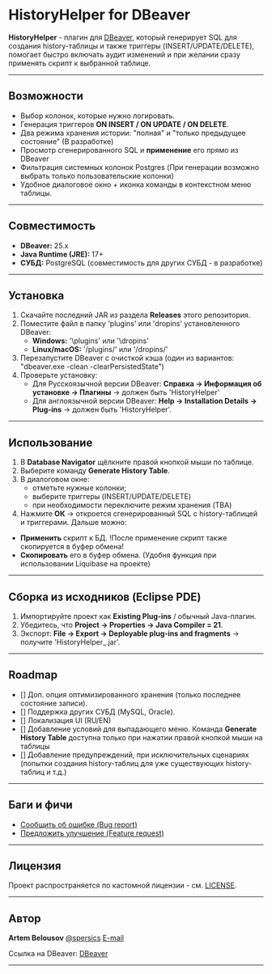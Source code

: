# HistoryHelper for DBeaver
**HistoryHelper** - плагин для [DBeaver](https://dbeaver.io/), который генерирует SQL для создания history-таблицы и также триггеры (INSERT/UPDATE/DELETE), помогает быстро включать аудит изменений и при желании сразу применять скрипт к выбранной таблице.

---

## Возможности
- Выбор колонок, которые нужно логировать.
- Генерация триггеров **ON INSERT / ON UPDATE / ON DELETE**.
- Два режима хранения истории: "полная" и "только предыдущее состояние" (В разработке)
- Просмотр сгенерированного SQL и **применение** его прямо из DBeaver
- Фильтрация системных колонок Postgres (При генерации возможно выбрать только пользовательские колонки)
- Удобное диалоговое окно + иконка команды в контекстном меню таблицы.

---

## Совместимость
- **DBeaver:** 25.x
- **Java Runtime (JRE):** 17+
- **СУБД:** PostgreSQL (совместимость для других СУБД - в разработке)

---

## Установка
1. Скачайте последний JAR из раздела **Releases** этого репозитория.
2. Поместите файл в папку 'plugins' или 'dropins' установленного DBeaver:
   - **Windows:** '<DBeaver>\plugins\' или '<DBeaver>\dropins\'
   - **Linux/macOS:** '<DBeaver>/plugins/' или '<DBeaver>/dropins/'
3. Перезапустите DBeaver с очисткой кэша (один из вариантов: "dbeaver.exe -clean -clearPersistedState")
4. Проверьте установку:
   - Для Русскоязычной версии DBeaver: **Справка -> Информация об установке -> Плагины** -> должен быть 'HistoryHelper'
   - Для англоязычной версии DBeaver: **Help -> Installation Details -> Plug-ins** -> должен быть 'HistoryHelper'.


---

## Использование
1. В **Database Navigator** щёлкните правой кнопкой мыши по таблице.
2. Выберите команду **Generate History Table**.
3. В диалоговом окне:
   - отметьте нужные колонки;
   - выберите триггеры (INSERT/UPDATE/DELETE)
   - при необходимости переключите режим хранения (TBA)
4. Нажмите **ОК** -> откроется сгенерированный SQL с history-таблицей и триггерами.
Дальше можно:
- **Применить** скрипт к БД. !После применение скрипт также скопируется в буфер обмена!
- **Скопировать** его в буфер обмена. (Удобня функция при использовании Liquibase на проекте)

---

## Сборка из исходников (Eclipse PDE)
1. Импортируйте проект как **Existing Plug-ins** / обычный Java-плагин.
2. Убедитесь, что **Project -> Properties -> Java Compiler = 21**.
3. Экспорт: **File -> Export -> Deployable plug-ins and fragments** -> получите 'HistoryHelper_<version>.jar'.

---

## Roadmap
- [] Доп. опция оптимизированного хранения (только последнее состояние записи).
- [] Поддержка других СУБД (MySQL, Oracle).
- [] Локализация UI (RU/EN)
- [] Добавление условий для выпадающего меню. Команда **Generate History Table** доступна только при нажатии правой кнопкой мыши на таблицы
- [] Добавление предупреждений, при исключительных сценариях (попытки создания history-таблиц для уже существующих history-таблиц и т.д.)

---

## Баги и фичи
- [Сообщить об ошибке (Bug report)](https://github.com/spersics/historyhelper/issues/new?template=bug_report.md)
- [Предложить улучшение (Feature request)](https://github.com/spersics/historyhelper/issues/new?template=feature_request.md)

---

## Лицензия
Проект распространяется по кастомной лицензии - см. [LICENSE](LICENSE).

---
## Автор

**Artem Belousov** 
[@spersics](https://github.com/spersics)
[E-mail](timbelousovv@gmail.com)

Ссылка на DBeaver: [DBeaver](https://dbeaver.io/)

---
